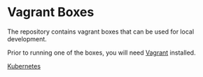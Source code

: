 # Vagrant Boxes

The repository contains vagrant boxes that can be used for local development.

Prior to running one of the boxes, you will need [Vagrant](www.vagrantup.com) installed.

[Kubernetes](./kubernetes/README.md)
